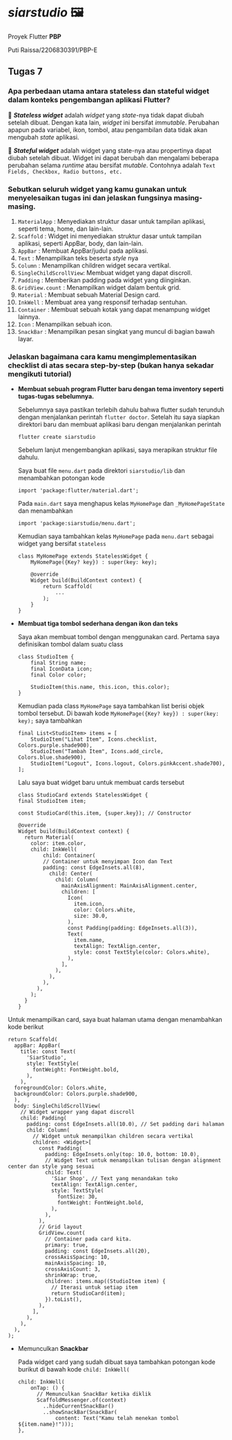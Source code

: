 # _siarstudio_ 🖼️

Proyek Flutter __PBP__

Puti Raissa/2206830391/PBP-E

## Tugas 7

### Apa perbedaan utama antara stateless dan stateful widget dalam konteks pengembangan aplikasi Flutter?

🔹 ___Stateless widget___ adalah _widget_ yang _state_-nya tidak dapat diubah setelah dibuat. Dengan kata lain, _widget_ ini bersifat _immutable_. Perubahan apapun pada variabel, ikon, tombol, atau pengambilan data tidak akan mengubah _state_ aplikasi.

🔹 ___Stateful widget___ adalah widget yang state-nya atau propertinya dapat diubah setelah dibuat. Widget ini dapat berubah dan mengalami beberapa perubahan selama _runtime_ atau bersifat _mutable_. Contohnya adalah `Text Fields, Checkbox, Radio buttons, etc.`

### Sebutkan seluruh widget yang kamu gunakan untuk menyelesaikan tugas ini dan jelaskan fungsinya masing-masing.

1. `MaterialApp`    : Menyediakan struktur dasar untuk tampilan aplikasi, seperti tema, home, dan lain-lain.
2. `Scaffold`       : Widget ini menyediakan struktur dasar untuk tampilan aplikasi, seperti AppBar, body, dan lain-lain.
3. `AppBar`         : Membuat AppBar/judul pada aplikasi.
4. `Text`           : Menampilkan teks beserta _style_ nya
5. `Column`         : Menampilkan children widget secara vertikal.
6. `SingleChildScrollView`: Membuat widget yang dapat discroll.
7. `Padding`        : Memberikan padding pada widget yang diinginkan.
8. `GridView.count` : Menampilkan widget dalam bentuk grid.
9. `Material`       : Membuat sebuah Material Design card.
10. `InkWell`        : Membuat area yang responsif terhadap sentuhan.
11. `Container`     : Membuat sebuah kotak yang dapat menampung widget lainnya.
12. `Icon`          : Menampilkan sebuah icon.
13. `SnackBar`      : Menampilkan pesan singkat yang muncul di bagian bawah layar.


### Jelaskan bagaimana cara kamu mengimplementasikan checklist di atas secara step-by-step (bukan hanya sekadar mengikuti tutorial)

- __Membuat sebuah program Flutter baru dengan tema inventory seperti tugas-tugas sebelumnya.__

    Sebelumnya saya pastikan terlebih dahulu bahwa flutter sudah terunduh dengan menjalankan perintah `flutter doctor`. Setelah itu saya siapkan direktori baru dan membuat aplikasi baru dengan menjalankan perintah

    ```
    flutter create siarstudio
    ```

    Sebelum lanjut mengembangkan aplikasi, saya merapikan struktur file dahulu.

    Saya buat file `menu.dart` pada direktori `siarstudio/lib` dan menambahkan potongan kode

    ```
    import 'package:flutter/material.dart';
    ```
    Pada `main.dart` saya menghapus kelas `MyHomePage` dan `_MyHomePageState` dan menambahkan

    ```
    import 'package:siarstudio/menu.dart';
    ```
    Kemudian saya tambahkan kelas `MyHomePage` pada `menu.dart` sebagai widget yang bersifat `stateless`

    ```
    class MyHomePage extends StatelessWidget {
        MyHomePage({Key? key}) : super(key: key);

        @override
        Widget build(BuildContext context) {
            return Scaffold(
                ...
            );
        }
    }
    ```

- __Membuat tiga tombol sederhana dengan ikon dan teks__

    Saya akan membuat tombol dengan menggunakan card. Pertama saya definisikan tombol dalam suatu class

    ```
    class StudioItem {
        final String name;
        final IconData icon;
        final Color color;

        StudioItem(this.name, this.icon, this.color);
    }
    ```

    Kemudian pada class `MyHomePage` saya tambahkan list berisi objek tombol tersebut. Di bawah kode `MyHomePage({Key? key}) : super(key: key);` saya tambahkan

    ```
    final List<StudioItem> items = [
        StudioItem("Lihat Item", Icons.checklist, Colors.purple.shade900),
        StudioItem("Tambah Item", Icons.add_circle, Colors.blue.shade900),
        StudioItem("Logout", Icons.logout, Colors.pinkAccent.shade700),
    ];
    ```

    Lalu saya buat widget baru untuk membuat cards tersebut
    ```
    class StudioCard extends StatelessWidget {
    final StudioItem item;

    const StudioCard(this.item, {super.key}); // Constructor

    @override
    Widget build(BuildContext context) {
      return Material(
        color: item.color,
        child: InkWell(
            child: Container(
            // Container untuk menyimpan Icon dan Text
            padding: const EdgeInsets.all(8),
              child: Center(
                child: Column(
                  mainAxisAlignment: MainAxisAlignment.center,
                  children: [
                    Icon(
                      item.icon,
                      color: Colors.white,
                      size: 30.0,
                    ),
                    const Padding(padding: EdgeInsets.all(3)),
                    Text(
                      item.name,
                      textAlign: TextAlign.center,
                      style: const TextStyle(color: Colors.white),
                    ),
                  ],
                ),
              ),
            ),
          ),
        );
      }
    }
    ```

Untuk menampilkan card, saya buat halaman utama dengan menambahkan kode berikut

    return Scaffold(
      appBar: AppBar(
        title: const Text(
          'SiarStudio',
          style: TextStyle(
            fontWeight: FontWeight.bold,
          ),
        ),
      foregroundColor: Colors.white,
      backgroundColor: Colors.purple.shade900,
      ),
      body: SingleChildScrollView(
        // Widget wrapper yang dapat discroll
        child: Padding(
          padding: const EdgeInsets.all(10.0), // Set padding dari halaman
          child: Column(
            // Widget untuk menampilkan children secara vertikal
            children: <Widget>[
              const Padding(
                padding: EdgeInsets.only(top: 10.0, bottom: 10.0),
                // Widget Text untuk menampilkan tulisan dengan alignment center dan style yang sesuai
                child: Text(
                  'Siar Shop', // Text yang menandakan toko
                  textAlign: TextAlign.center,
                  style: TextStyle(
                    fontSize: 30,
                    fontWeight: FontWeight.bold,
                  ),
                ),
              ),
              // Grid layout
              GridView.count(
                // Container pada card kita.
                primary: true,
                padding: const EdgeInsets.all(20),
                crossAxisSpacing: 10,
                mainAxisSpacing: 10,
                crossAxisCount: 3,
                shrinkWrap: true,
                children: items.map((StudioItem item) {
                  // Iterasi untuk setiap item
                  return StudioCard(item);
                }).toList(),
              ),
            ],
          ),
        ),
      ),
    );

- Memunculkan __Snackbar__

    Pada widget card yang sudah dibuat saya tambahkan potongan kode burikut di bawah kode `child: InkWell(`

    ```
    child: InkWell(
        onTap: () {
          // Memunculkan SnackBar ketika diklik
          ScaffoldMessenger.of(context)
            ..hideCurrentSnackBar()
            ..showSnackBar(SnackBar(
                content: Text("Kamu telah menekan tombol ${item.name}!")));
    },
    ```

